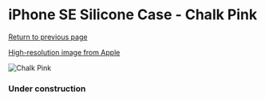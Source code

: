 # iPhone SE Silicone Case - Chalk Pink

[Return to previous page](/iphone_7)

[High-resolution image from Apple](https://store.storeimages.cdn-apple.com/8756/as-images.apple.com/is/MN6G3?wid=4500&hei=4500&fmt=png)

<div style="width: 384px"><img src="/everyphone/MN6G3.png" alt="Chalk Pink"></div>

### Under construction
